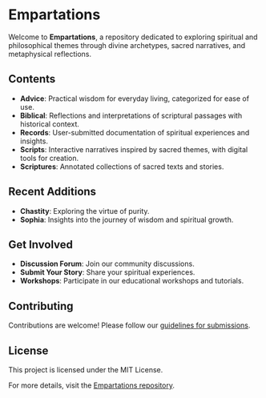 # Empartations

Welcome to **Empartations**, a repository dedicated to exploring spiritual and philosophical themes through divine archetypes, sacred narratives, and metaphysical reflections.

## Contents

- **Advice**: Practical wisdom for everyday living, categorized for ease of use.
- **Biblical**: Reflections and interpretations of scriptural passages with historical context.
- **Records**: User-submitted documentation of spiritual experiences and insights.
- **Scripts**: Interactive narratives inspired by sacred themes, with digital tools for creation.
- **Scriptures**: Annotated collections of sacred texts and stories.

## Recent Additions

- **Chastity**: Exploring the virtue of purity.
- **Sophia**: Insights into the journey of wisdom and spiritual growth.

## Get Involved

- **Discussion Forum**: Join our community discussions.
- **Submit Your Story**: Share your spiritual experiences.
- **Workshops**: Participate in our educational workshops and tutorials.

## Contributing

Contributions are welcome! Please follow our [guidelines for submissions](CONTRIBUTING.md).

## License

This project is licensed under the MIT License.

For more details, visit the [Empartations repository](https://github.com/kennethreitz/empartations/tree/main).
